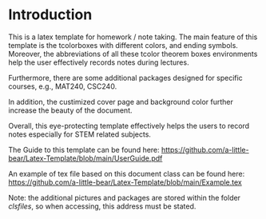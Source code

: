 # Introduction

This is a latex template for homework / note taking. The main feature of this template is the tcolorboxes with different colors, and ending symbols. Moreover, the abbreviations of all these tcolor theorem boxes environments help the user effectively records notes during lectures.

Furthermore, there are some additional packages designed for specific courses, e.g., MAT240, CSC240.

In addition, the custimized cover page and background color further increase the beauty of the document.

Overall, this eye-protecting template effectively helps the users to record notes especially for STEM related subjects.

The Guide to this template can be found here: https://github.com/a-little-bear/Latex-Template/blob/main/UserGuide.pdf

An example of tex file based on this document class can be found here: https://github.com/a-little-bear/Latex-Template/blob/main/Example.tex

Note: the additional pictures and packages are stored within the folder *clsfiles*, so when accessing, this address must be stated. 
